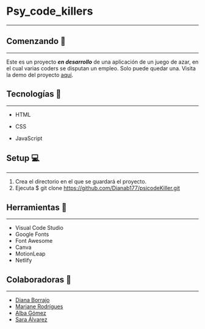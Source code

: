 # Psy_code_killers
***
## Comenzando :rocket:
***
Este es un proyecto ***en desarrollo*** de una aplicación de un juego de azar, en el cual varias coders se disputan un empleo. Solo puede quedar una. 
Visita la demo del proyecto [aquí](https://warm-starburst-be6852.netlify.app/).

## Tecnologías :brain:
***
- HTML
* CSS
+ JavaScript

## Setup :computer:
***
1. Crea el directorio en el que se guardará el proyecto.
2. Ejecuta $ git clone https://github.com/Dianab177/psicodeKiller.git

## Herramientas :hammer:
***
* Visual Code Studio
* Google Fonts
* Font Awesome
* Canva
* MotionLeap
* Netlify

## Colaboradoras :dancers:
***
* [Diana Borrajo](https://github.com/Dianab177)
* [Marjane Rodrígues](https://github.com/Marjane506)
* [Alba Gómez](https://github.com/Albishhh)
* [Sara Álvarez](https://github.com/saralvz)
